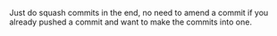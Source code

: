 Just do squash commits in the end, no need to amend a commit if you already pushed a commit and want to make the commits into one.
